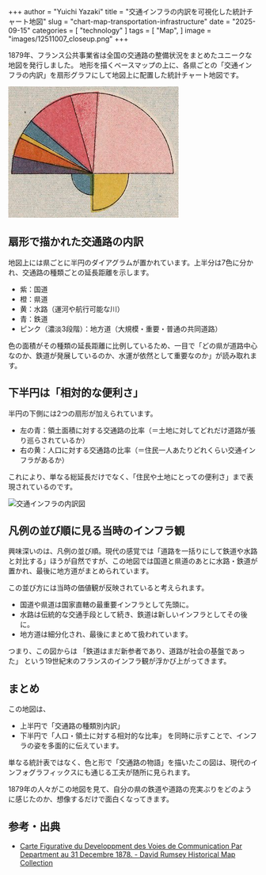 +++
author = "Yuichi Yazaki"
title = "交通インフラの内訳を可視化した統計チャート地図"
slug = "chart-map-transportation-infrastructure"
date = "2025-09-15"
categories = [
    "technology"
]
tags = [
    "Map",
]
image = "images/12511007_closeup.png"
+++

1879年、フランス公共事業省は全国の交通路の整備状況をまとめたユニークな地図を発行しました。
地形を描くベースマップの上に、各県ごとの「交通インフラの内訳」を扇形グラフにして地図上に配置した統計チャート地図です。


<!--more-->

![この地図の凡例](images/12511007_legend.png)


## 扇形で描かれた交通路の内訳

地図上には県ごとに半円のダイアグラムが置かれています。上半分は7色に分かれ、交通路の種類ごとの延長距離を示します。
- 紫：国道
- 橙：県道
- 黄：水路（運河や航行可能な川）
- 青：鉄道
- ピンク（濃淡3段階）：地方道（大規模・重要・普通の共同道路）

色の面積がその種類の延長距離に比例しているため、一目で「どの県が道路中心なのか、鉄道が発展しているのか、水運が依然として重要なのか」が読み取れます。


## 下半円は「相対的な便利さ」

半円の下側には2つの扇形が加えられています。
- 左の青：領土面積に対する交通路の比率（＝土地に対してどれだけ道路が張り巡らされているか）
- 右の黄：人口に対する交通路の比率（＝住民一人あたりどれくらい交通インフラがあるか）

これにより、単なる総延長だけでなく、「住民や土地にとっての便利さ」まで表現されているのです。

![交通インフラの内訳図](images/12511007.png)

## 凡例の並び順に見る当時のインフラ観

興味深いのは、凡例の並び順。現代の感覚では「道路を一括りにして鉄道や水路と対比する」ほうが自然ですが、この地図では国道と県道のあとに水路・鉄道が置かれ、最後に地方道がまとめられています。

この並び方には当時の価値観が反映されていると考えられます。
- 国道や県道は国家直轄の最重要インフラとして先頭に。
- 水路は伝統的な交通手段として続き、鉄道は新しいインフラとしてその後に。
- 地方道は細分化され、最後にまとめて扱われています。

つまり、この図からは 「鉄道はまだ新参者であり、道路が社会の基盤であった」 という19世紀末のフランスのインフラ観が浮かび上がってきます。


## まとめ

この地図は、
- 上半円で「交通路の種類別内訳」
- 下半円で「人口・領土に対する相対的な比率」
を同時に示すことで、インフラの姿を多面的に伝えています。

単なる統計表ではなく、色と形で「交通路の物語」を描いたこの図は、現代のインフォグラフィックスにも通じる工夫が随所に見られます。

1879年の人々がこの地図を見て、自分の県の鉄道や道路の充実ぶりをどのように感じたのか、想像するだけで面白くなってきます。


## 参考・出典

 - [Carte Figurative du Developpment des Voies de Communication Par Department au 31 Decembre 1878. - David Rumsey Historical Map Collection](https://www.davidrumsey.com/luna/servlet/detail/RUMSEY~8~1~309764~90078941)

